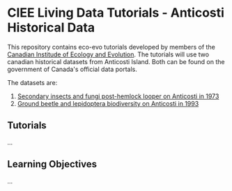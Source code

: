 # CIEE Living Data Tutorials - Anticosti Historical Data
This repository contains eco-evo tutorials developed by members of the [Canadian Institude of Ecology and Evolution](https://www.ciee-icee.ca/). The tutorials will use two canadian historical datasets from Anticosti Island. Both can be found on the government of Canada's official data portals.

The datasets are:
1. [Secondary insects and fungi post-hemlock looper on Anticosti in 1973](https://open.canada.ca/data/en/dataset/9dda09b0-649f-4002-b207-7b204eb81cbb)
2. [Ground beetle and lepidoptera biodiversity on Anticosti in 1993](https://open.canada.ca/data/en/dataset/f55b476f-534f-4d4c-aacf-3088724cc5fd)

## Tutorials
...

## Learning Objectives
...
